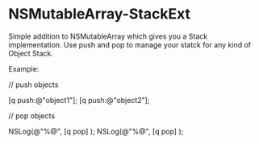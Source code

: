 # NSMutableArray-StackExt

Simple addition to NSMutableArray which gives you a Stack implementation. Use push and pop to manage your statck for any kind of Object Stack.

Example:

// push objects

[q push:@"object1"];
[q push:@"object2"];

// pop objects

NSLog(@"%@", [q pop] );
NSLog(@"%@", [q pop] );
